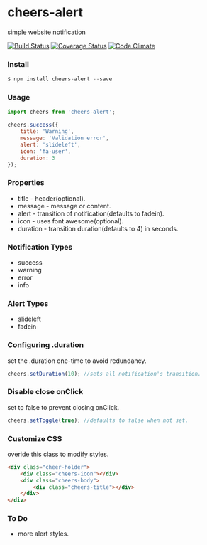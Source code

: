 # cheers-alert
simple website notification

[![Build Status](https://travis-ci.org/maddumajohnerick/cheers-alert.svg?branch=master)](https://travis-ci.org/maddumajohnerick/cheers-alert)
[![Coverage Status](https://coveralls.io/repos/github/maddumajohnerick/cheers-alert/badge.svg?branch=master)](https://coveralls.io/github/maddumajohnerick/cheers-alert?branch=master)
[![Code Climate](https://lima.codeclimate.com/github/maddumajohnerick/cheers-alert/badges/gpa.svg)](https://lima.codeclimate.com/github/maddumajohnerick/cheers-alert)

### Install
```js
$ npm install cheers-alert --save
```

### Usage
```js
import cheers from 'cheers-alert';

cheers.success({
    title: 'Warning',
    message: 'Validation error',
    alert: 'slideleft',
    icon: 'fa-user',
    duration: 3
});
```

### Properties
  - title - header(optional).
  - message - message or content.
  - alert - transition of notification(defaults to fadein).
  - icon - uses font awesome(optional).
  - duration - transition duration(defaults to 4) in seconds.

### Notification Types
  - success
  - warning
  - error
  - info

### Alert Types
  - slideleft
  - fadein

### Configuring .duration
set the .duration one-time to avoid redundancy.
```js
cheers.setDuration(10); //sets all notification's transition.
```

### Disable close onClick
set to false to prevent closing onClick.
```js
cheers.setToggle(true); //defaults to false when not set.
```

### Customize CSS
overide this class to modify styles.
```html
<div class="cheer-holder">
    <div class="cheers-icon"></div>
    <div class="cheers-body">
        <div class="cheers-title"></div>
    </div>
</div>
```

### To Do
  - more alert styles.
